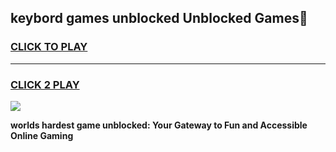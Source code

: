 
## keybord games unblocked Unblocked Games👋
<h3>
<a href="https://premium.freeplayer.one?title=keybord_games_unblocked&ref=16F">CLICK TO PLAY</a></h3>
<hr>

<h3>
<a href="https://premium.freeplayer.one?title=keybord_games_unblocked&ref=16F">CLICK 2 PLAY</a>
  
</h3>

<a href="https://premium.freeplayer.one?title=keybord_games_unblocked&ref=16F/"><img src="https://clearcache.store/games.png"></a>


**worlds hardest game unblocked: Your Gateway to Fun and Accessible Online Gaming**
